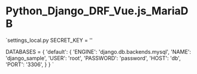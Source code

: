 # Python_Django_DRF_Vue.js_MariaDB
`settings_local.py
SECRET_KEY = ''

DATABASES = {
    'default': {
        'ENGINE': 'django.db.backends.mysql',
        'NAME': 'django_sample',
        'USER': 'root',
        'PASSWORD': 'password',
        'HOST': 'db',
        'PORT': '3306',
    }
}
`
